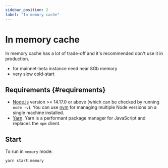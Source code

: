 ```yaml
---
sidebar_position: 2
label: "In memory cache"
---
```


# In memory cache
In memory cache has a lot of trade-off and it's recommended don't use it in production.

- for mainnet-beta instance need near 8Gb memory
- very slow cold-start

## Requirements {#requirements}

- [Node.js](https://nodejs.org/en/download/) version >= 14.17.0 or above (which can be checked by running `node -v`). You can use [nvm](https://github.com/nvm-sh/nvm) for managing multiple Node versions on a single machine installed.
- [Yarn](https://yarnpkg.com/en/). Yarn is a performant package manager for JavaScript and replaces the `npm` client.

## Start

To run in `memory` mode:
```sh
yarn start:memory
```
